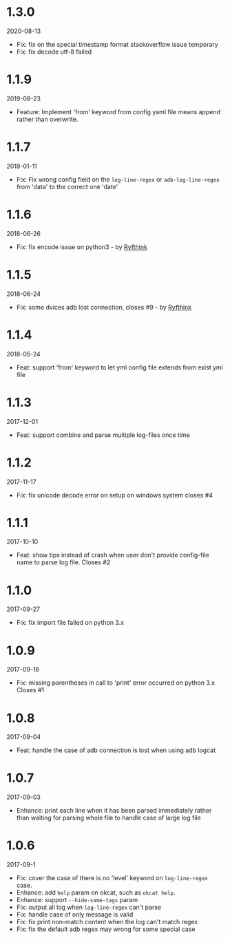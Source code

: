 # 1.3.0

2020-08-13

- Fix: fix on the special timestamp format stackoverflow issue temporary
- Fix: fix decode utf-8 failed

# 1.1.9

2019-08-23

- Feature: Implement 'from' keyword from config yaml file means append rather than overwrite.

# 1.1.7

2019-01-11

- Fix: Fix wrong config field on the `log-line-regex` or `adb-log-line-regex` from 'data' to the correct one 'date'

# 1.1.6

2018-06-26

- Fix: fix encode issue on python3 - by [Ryfthink](https://github.com/Ryfthink)

# 1.1.5

2018-06-24

- Fix: some dvices adb lost connection, closes #9 - by [Ryfthink](https://github.com/Ryfthink)

# 1.1.4

2018-05-24

- Feat: support 'from' keyword to let yml config file extends from exist yml file

# 1.1.3

2017-12-01

- Feat: support combine and parse multiple log-files once time

# 1.1.2

2017-11-17

- Fix: fix unicode decode error on setup on windows system closes #4

# 1.1.1

2017-10-10

- Feat: show tips instead of crash when user don't provide config-file name to parse log file. Closes #2

# 1.1.0

2017-09-27

- Fix: fix import file failed on python 3.x

# 1.0.9

2017-09-16

- Fix: missing parentheses in call to 'print' error occurred on python 3.x Closes #1

# 1.0.8

2017-09-04

- Feat: handle the case of adb connection is lost when using adb logcat

# 1.0.7

2017-09-03

- Enhance: print each line when it has been parsed immediately rather than waiting for parsing whole file to handle case of large log file

# 1.0.6

2017-09-1

- Fix: cover the case of there is no 'level' keyword on `log-line-regex` case.
- Enhance: add `help` param on okcat, such as `okcat help`.
- Enhance: support `--hide-same-tags` param
- Fix: output all log when `log-line-regex` can't parse
- Fix: handle case of only message is valid
- Fix: fix print non-match content when the log can't match regex
- Fix: fix the default adb regex may wrong for some special case
